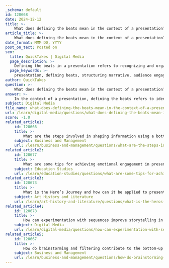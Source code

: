 ```yaml
---
_schema: default
id: 120668
date: 2024-12-12
title: >-
    What does defining the beats mean in the context of a presentation?
article_title: >-
    What does defining the beats mean in the context of a presentation?
date_format: MMM DD, YYYY
post_on_text: Posted on
seo:
  title: QuickTakes | Digital Media
  page_description: >-
    Defining the beats in a presentation refers to recognizing and organizing key moments that enhance storytelling, maintain audience engagement, and convey the overall message effectively.
  page_keywords: >-
    presentation, defining beats, structuring narrative, audience engagement, pacing, emotional shifts, key concepts, compelling storytelling, information structure, memorable presentations
author: QuickTakes
question: >-
    What does defining the beats mean in the context of a presentation?
answer: >-
    In the context of a presentation, defining the beats refers to identifying and structuring the essential moments or units of action that advance the narrative and engage the audience. Each beat serves as a building block within the presentation, marking significant events, decisions, or emotional shifts that contribute to the overall message and flow of the presentation.\n\nBeats are crucial for pacing and rhythm, helping to maintain audience engagement by creating distinct segments that allow for emotional and intellectual shifts. For instance, a presentation might include beats that introduce key concepts, present data, share anecdotes, or pose questions, each designed to evoke specific responses from the audience.\n\nBy effectively defining and placing these beats, presenters can manipulate the audience's emotional response, ensuring that the narrative remains compelling and coherent. This technique not only enhances the storytelling aspect of the presentation but also aids in structuring information in a way that is digestible and memorable for the audience.
subject: Digital Media
file_name: what-does-defining-the-beats-mean-in-the-context-of-a-presentation.md
url: /learn/digital-media/questions/what-does-defining-the-beats-mean-in-the-context-of-a-presentation
score: -1.0
related_article1:
    id: 120666
    title: >-
        What are the steps involved in shaping information using a bottom-up approach?
    subject: Business and Management
    url: /learn/business-and-management/questions/what-are-the-steps-involved-in-shaping-information-using-a-bottomup-approach
related_article2:
    id: 120677
    title: >-
        What are some tips for achieving emotional engagement in presentations?
    subject: Education Studies
    url: /learn/education-studies/questions/what-are-some-tips-for-achieving-emotional-engagement-in-presentations
related_article3:
    id: 120673
    title: >-
        What is the Hero’s Journey and how can it be applied to presentations?
    subject: Art History and Literature
    url: /learn/art-history-and-literature/questions/what-is-the-heros-journey-and-how-can-it-be-applied-to-presentations
related_article4:
    id: 120678
    title: >-
        How can experimentation with sequences improve storytelling in presentations?
    subject: Digital Media
    url: /learn/digital-media/questions/how-can-experimentation-with-sequences-improve-storytelling-in-presentations
related_article5:
    id: 120667
    title: >-
        How do brainstorming and filtering contribute to the bottom-up approach?
    subject: Business and Management
    url: /learn/business-and-management/questions/how-do-brainstorming-and-filtering-contribute-to-the-bottomup-approach
---
```


&nbsp;